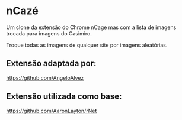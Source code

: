 # nCazé
Um clone da extensão do Chrome nCage mas com a lista de imagens trocada para imagens do Casimiro.

Troque todas as imagens de qualquer site por imagens aleatórias.

## Extensão adaptada por:

https://github.com/AngeloAlvez

## Extensão utilizada como base: 

https://github.com/AaronLayton/rNet
